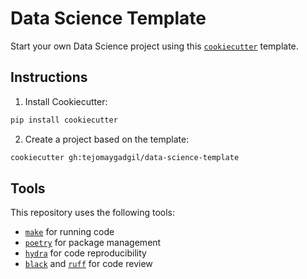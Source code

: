# Data Science Template 
Start your own Data Science project using this [`cookiecutter`](https://github.com/cookiecutter/cookiecutter) template.

## Instructions
1. Install Cookiecutter:
```bash
pip install cookiecutter
```

2. Create a project based on the template:
```bash
cookiecutter gh:tejomaygadgil/data-science-template
```

## Tools
This repository uses the following tools:
* [`make`](https://www.gnu.org/software/make/) for running code
* [`poetry`](https://python-poetry.org) for package management 
* [`hydra`](https://hydra.cc/) for code reproducibility
* [`black`](https://github.com/psf/black) and [`ruff`](https://github.com/charliermarsh/ruff-pre-commit) for code review 
